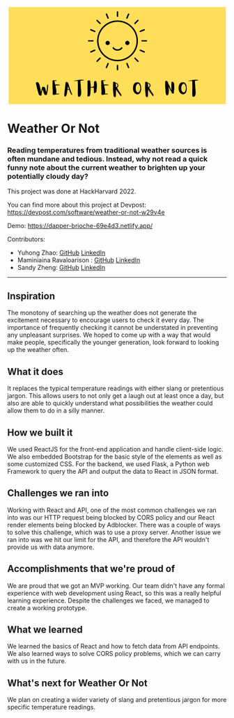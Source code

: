 <div style="display: flex; justify-content: center">
    <img  src="./weather-or-not.png" />
</div>


# Weather Or Not

 ### Reading temperatures from traditional weather sources is often mundane and tedious. Instead, why not read a quick funny note about the current weather to brighten up your potentially cloudy day?  
   
  
This project was done at HackHarvard 2022.

You can find more about this project at Devpost: https://devpost.com/software/weather-or-not-w29v4e

Demo: https://dapper-brioche-69e4d3.netlify.app/



Contributors:

* Yuhong Zhao: [GitHub](https://github.com/yuhongz12) [LinkedIn](https://www.linkedin.com/in/yuhong-zhao-ab0a141b2/)
* Maminiaina Ravaloarison : [GitHub](https://github.com/Mami-Em) [LinkedIn](https://www.linkedin.com/in/maminiaina-ravaloarison-ab1893245/)
* Sandy Zheng: [GitHub](https://github.com/sandyzng104) [LinkedIn](https://www.linkedin.com/in/sandyzheng/)

--- 

## Inspiration
The monotony of searching up the weather does not generate the excitement necessary to encourage users to check it every day. The importance of frequently checking it cannot be understated in preventing any unpleasant surprises. We hoped to come up with a way that would make people, specifically the younger generation, look forward to looking up the weather often.

## What it does
It replaces the typical temperature readings with either slang or pretentious jargon. This allows users to not only get a laugh out at least once a day, but also are able to quickly understand what possibilities the weather could allow them to do in a silly manner.

## How we built it
We used ReactJS for the front-end application and handle client-side logic. We also embedded Bootstrap for the basic style of the elements as well as some customized CSS. For the backend, we used Flask, a Python web Framework to query the API and output the data to React in JSON format.

## Challenges we ran into
Working with React and API, one of the most common challenges we ran into was our HTTP request being blocked by CORS policy and our React render elements being blocked by Adblocker. There was a couple of ways to solve this challenge, which was to use a proxy server. Another issue we ran into was we hit our limit for the API, and therefore the API wouldn't provide us with data anymore.

## Accomplishments that we're proud of
We are proud that we got an MVP working. Our team didn't have any formal experience with web development using React, so this was a really helpful learning experience. Despite the challenges we faced, we managed to create a working prototype.

## What we learned
We learned the basics of React and how to fetch data from API endpoints. We also learned ways to solve CORS policy problems, which we can carry with us in the future.

## What's next for Weather Or Not
We plan on creating a wider variety of slang and pretentious jargon for more specific temperature readings.